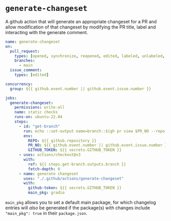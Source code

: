 # `generate-changeset`

A github action that will generate an appropriate changeset for a PR and allow modification of that changeset by modifying the PR title, label and interacting with the generate comment.

```yaml
name: generate-changeset
on:
  pull_request:
    types: [opened, synchronize, reopened, edited, labeled, unlabeled, closed]
    branches:
      - main
  issue_comment:
    types: [edited]

concurrency:
  group: ${{ github.event.number || github.event.issue.number }}

jobs:
  generate-changeset:
    permissions: write-all
    name: static checks
    runs-on: ubuntu-22.04
    steps:
      - id: "get-branch"
        run: echo ::set-output name=branch::$(gh pr view $PR_NO --repo $REPO --json headRefName --jq '.headRefName')
        env:
          REPO: ${{ github.repository }}
          PR_NO: ${{ github.event.number || github.event.issue.number }}
          GITHUB_TOKEN: ${{ secrets.GITHUB_TOKEN }}
      - uses: actions/checkout@v3
        with:
          ref: ${{ steps.get-branch.outputs.branch }}
          fetch-depth: 0
      - name: generate changeset
        uses: "./.github/actions/generate-changeset"
        with:
          github-token: ${{ secrets.GITHUB_TOKEN }}
          main_pkg: gradio
```

`main_pkg` allows you to set a default main package, for which changelog entries will _also_ be generated if the package(s) with changes include `"main_pkg": true` in their `package.json`.
